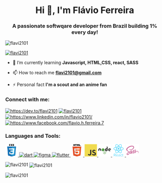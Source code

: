 <h1 align="center">Hi 👋, I'm Flávio Ferreira</h1>
<h3 align="center">A passionate softwqare developer from Brazil building 1% every day!</h3>

<p align="left"> <img src="https://komarev.com/ghpvc/?username=flavi2101&label=Profile%20views&color=0e75b6&style=flat" alt="flavi2101" /> </p>

<p align="left"> <a href="https://github.com/ryo-ma/github-profile-trophy"><img src="https://github-profile-trophy.vercel.app/?username=flavi2101" alt="flavi2101" /></a> </p>

- 🌱 I’m currently learning **Javascript, HTML,CSS, react, SASS**

- 📫 How to reach me **flavi2101@gmail.com**

- ⚡ Personal fact **I'm a scout and an anime fan**

<h3 align="left">Connect with me:</h3>
<p align="left">
<a href="https://dev.to/https://dev.to/flavi2101" target="blank"><img align="center" src="https://raw.githubusercontent.com/rahuldkjain/github-profile-readme-generator/master/src/images/icons/Social/devto.svg" alt="https://dev.to/flavi2101" height="30" width="40" /></a>
<a href="https://twitter.com/flavi2101" target="blank"><img align="center" src="https://raw.githubusercontent.com/rahuldkjain/github-profile-readme-generator/master/src/images/icons/Social/twitter.svg" alt="flavi2101" height="30" width="40" /></a>
<a href="https://linkedin.com/in/https://www.linkedin.com/in/flavio2101/" target="blank"><img align="center" src="https://raw.githubusercontent.com/rahuldkjain/github-profile-readme-generator/master/src/images/icons/Social/linked-in-alt.svg" alt="https://www.linkedin.com/in/flavio2101/" height="30" width="40" /></a>
<a href="https://fb.com/https://www.facebook.com/flavio.h.ferreira.7" target="blank"><img align="center" src="https://raw.githubusercontent.com/rahuldkjain/github-profile-readme-generator/master/src/images/icons/Social/facebook.svg" alt="https://www.facebook.com/flavio.h.ferreira.7" height="30" width="40" /></a>
</p>

<h3 align="left">Languages and Tools:</h3>
<p align="left"> <a href="https://www.w3schools.com/css/" target="_blank" rel="noreferrer"> <img src="https://raw.githubusercontent.com/devicons/devicon/master/icons/css3/css3-original-wordmark.svg" alt="css3" width="40" height="40"/> </a> <a href="https://dart.dev" target="_blank" rel="noreferrer"> <img src="https://www.vectorlogo.zone/logos/dartlang/dartlang-icon.svg" alt="dart" width="40" height="40"/> </a> <a href="https://www.figma.com/" target="_blank" rel="noreferrer"> <img src="https://www.vectorlogo.zone/logos/figma/figma-icon.svg" alt="figma" width="40" height="40"/> </a> <a href="https://flutter.dev" target="_blank" rel="noreferrer"> <img src="https://www.vectorlogo.zone/logos/flutterio/flutterio-icon.svg" alt="flutter" width="40" height="40"/> </a> <a href="https://www.w3.org/html/" target="_blank" rel="noreferrer"> <img src="https://raw.githubusercontent.com/devicons/devicon/master/icons/html5/html5-original-wordmark.svg" alt="html5" width="40" height="40"/> </a> <a href="https://developer.mozilla.org/en-US/docs/Web/JavaScript" target="_blank" rel="noreferrer"> <img src="https://raw.githubusercontent.com/devicons/devicon/master/icons/javascript/javascript-original.svg" alt="javascript" width="40" height="40"/> </a> <a href="https://nodejs.org" target="_blank" rel="noreferrer"> <img src="https://raw.githubusercontent.com/devicons/devicon/master/icons/nodejs/nodejs-original-wordmark.svg" alt="nodejs" width="40" height="40"/> </a> <a href="https://reactjs.org/" target="_blank" rel="noreferrer"> <img src="https://raw.githubusercontent.com/devicons/devicon/master/icons/react/react-original-wordmark.svg" alt="react" width="40" height="40"/> </a> <a href="https://sass-lang.com" target="_blank" rel="noreferrer"> <img src="https://raw.githubusercontent.com/devicons/devicon/master/icons/sass/sass-original.svg" alt="sass" width="40" height="40"/> </a> </p>

<p><img align="left" src="https://github-readme-stats.vercel.app/api/top-langs?username=flavi2101&show_icons=true&locale=en&layout=compact" alt="flavi2101" /></p>

<p>&nbsp;<img align="center" src="https://github-readme-stats.vercel.app/api?username=flavi2101&show_icons=true&locale=en" alt="flavi2101" /></p>

<p><img align="center" src="https://github-readme-streak-stats.herokuapp.com/?user=flavi2101&" alt="flavi2101" /></p>

